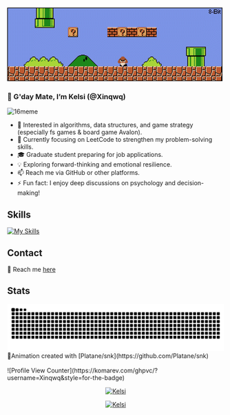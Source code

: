 ![Mario](assets/mario.gif)

### 👋 G'day Mate, I’m Kelsi (@Xinqwq)  
 <picture>
   <source media="(prefers-color-scheme: dark)" srcset="https://imgur.com/t3YXlZE" />
   <source media="(prefers-color-scheme: light)" srcset="https://imgur.com/t3YXlZE" />
   <img alt="16meme" src="https://imgur.com/t3YXlZE" />
 </picture>

- 👀 Interested in algorithms, data structures, and game strategy (especially fs games & board game Avalon).  
- 🌱 Currently focusing on LeetCode to strengthen my problem-solving skills.  
- 🎓 Graduate student preparing for job applications.  
- 💡 Exploring forward-thinking and emotional resilience.  
- 📫 Reach me via GitHub or other platforms.  
- ⚡ Fun fact: I enjoy deep discussions on psychology and decision-making!

## Skills
[![My Skills](https://skillicons.dev/icons?i=java,nodejs,css,javascript,react,py,docker,linux,mysql,mongodb,nginx,redis,bitbucket,github,figma,unreal,blender&theme=dark)](https://github.com/Xinqwq)
<!--[![My Skills](https://skillicons.dev/icons?i=java,nodejs,css,javascript,react,py,docker,linux,mysql,mongodb,nginx,redis,bitbucket,github,figma,unreal,blender&theme=light)](https://github.com/Xinqwq)-->


## Contact
📩 Reach me [here](https://xeinacc.cn)

## Stats 
<!--Snake Contributions-->
<picture>
  <source media="(prefers-color-scheme: dark)" srcset="https://raw.githubusercontent.com/Xinqwq/Xinqwq/output/github-contribution-grid-snake-dark.svg">
  <source media="(prefers-color-scheme: light)" srcset="https://raw.githubusercontent.com/Xinqwq/Xinqwq/output/github-contribution-grid-snake.svg">
  <img alt="github-snake" src="https://raw.githubusercontent.com/Xinqwq/Xinqwq/output/github-contribution-grid-snake.svg">
</picture>
<br>
🐍Animation created with [Platane/snk](https://github.com/Platane/snk)
<br>
<br>
![Profile View Counter](https://komarev.com/ghpvc/?username=Xinqwq&style=for-the-badge)

<p align="center">
  <a href="https://count.getloli.com" target="_blank">
    <img alt="Kelsi" src="https://count.getloli.com/@Xinqwq.github?name=Xinqwq.github&theme=booru-lewd&padding=7&offset=0&align=top&scale=1&pixelated=1&darkmode=auto">
  </a>
</p>
<p align="center">
  <a href="https://count.getloli.com" target="_blank">
    <img alt="Kelsi" src="https://count.getloli.com/@Xinqwq.github?name=Xinqwq.github&theme=booru-mjg&padding=7&offset=0&align=top&scale=1&pixelated=1&darkmode=auto">
  </a>
</p>

<!-- ## Star History

<a href="https://www.star-history.com/#azl397985856/leetcode&Date">

 <picture>
   <source media="(prefers-color-scheme: dark)" srcset="https://api.star-history.com/svg?repos=azl397985856/leetcode&type=Date&theme=dark" />
   <source media="(prefers-color-scheme: light)" srcset="https://api.star-history.com/svg?repos=azl397985856/leetcode&type=Date" />
   <img alt="Star History Chart" src="https://api.star-history.com/svg?repos=azl397985856/leetcode&type=Date" />
 </picture>
</a>
-->
